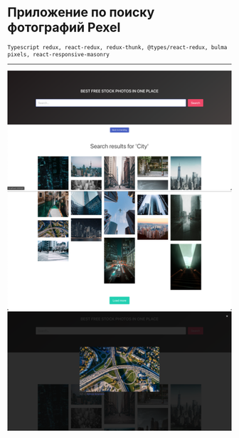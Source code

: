 # Приложение по поиску фотографий Pexel

```
Typescript redux, react-redux, redux-thunk, @types/react-redux, bulma pixels, react-responsive-masonry
```

---

![screen1](screen1.png)
![screen1](screen2.png)
![screen1](screen3.png)
